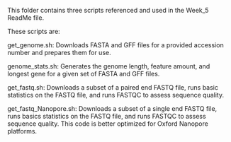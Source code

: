 This folder contains three scripts referenced and used in the Week_5 ReadMe file.

These scripts are:

get_genome.sh: Downloads FASTA and GFF files for a provided accession number and prepares them for use. <br>

genome_stats.sh: Generates the genome length, feature amount, and longest gene for a given set of FASTA and GFF files. <br>

get_fastq.sh: Downloads a subset of a paired end FASTQ file, runs basic statistics on the FASTQ file, and runs FASTQC to assess sequence quality. <br>

get_fastq_Nanopore.sh: Downloads a subset of a single end FASTQ file, runs basics statistics on the FASTQ file, and runs FASTQC to assess sequence quality. This code is better optimized for Oxford Nanopore platforms.
